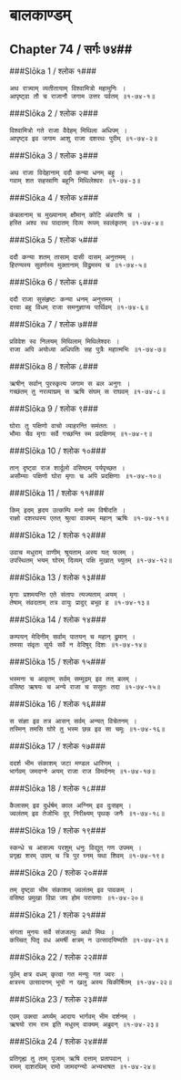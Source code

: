 बालकाण्डम्
===============================


## Chapter 74  / सर्गः ७४##


###Slōka 1 / श्लोक १###


    अथ रात्र्याम् व्यतीतायाम् विश्वामित्रो महामुनिः ।
    आपृष्ट्वा तौ च राजानौ जगाम उत्तर पर्वतम् ॥१-७४-१॥


###Slōka 2 / श्लोक २###


    विश्वामित्रो गते राजा वैदेहम् मिथिला अधिपम् ।
    आपृष्ट्व इव जगाम आशु राजा दशरथः पुरीम् ॥१-७४-२॥


###Slōka 3 / श्लोक ३###


    अथ राजा विदेहानाम् ददौ कन्या धनम् बहु ।
    गवाम् शत सहस्राणि बहूनि मिथिलेश्वरः ॥१-७४-३॥


###Slōka 4 / श्लोक ४###


    कंबलानाम् च मुख्यानाम् क्षौमान् कोटि अंबराणि च ।
    हस्ति अश्व रथ पादातम् दिव्य रूपम् स्वलंकृतम् ॥१-७४-४॥


###Slōka 5 / श्लोक ५###


    ददौ कन्या शतम् तासाम् दासी दासम् अनुत्तमम् ।
    हिरण्यस्य सुवर्णस्य मुक्तानाम् विद्रुमस्य च ॥१-७४-५॥


###Slōka 6 / श्लोक ६###


    ददौ राजा सुसंहृष्टः कन्या धनम् अनुत्तमम् ।
    दत्त्वा बहु विधम् राजा समनुज्ञाप्य पार्थिवम् ॥१-७४-६॥


###Slōka 7 / श्लोक ७###


    प्रविवेश स्व निलयम् मिथिलाम् मिथिलेश्वरः ।
    राजा अपि अयोध्या अधिपतिः सह पुत्रैः महात्मभिः ॥१-७४-७॥


###Slōka 8 / श्लोक ८###


    ऋषीन् सर्वान् पुरस्कृत्य जगाम स बल अनुगः ।
    गच्छंतम् तु नरव्याघ्रम् स ऋषि संघम् स राघवम् ॥१-७४-८॥


###Slōka 9 / श्लोक ९###


    घोराः तु पक्षिणो वाचो व्याहरन्ति समंततः ।
    भौमाः चैव मृगाः सर्वे गच्छन्ति स्म प्रदक्षिणम् ॥१-७४-९॥


###Slōka 10 / श्लोक १०###


    तान् दृष्ट्वा राज शार्दूलो वसिष्ठम् पर्यपृच्छत ।
    असौम्याः पक्षिणो घोरा मृगाः च अपि प्रदक्षिणाः ॥१-७४-१०॥


###Slōka 11 / श्लोक ११###


    किम् इदम् हृदय उत्कम्पि मनो मम विषीदति ।
    राज्ञो दशरथस्य एतत् श्रुत्वा वाक्यम् महान् ऋषिः ॥१-७४-११॥


###Slōka 12 / श्लोक १२###


    उवाच मधुराम् वाणीम् श्रूयताम् अस्य यत् फलम् ।
    उपस्थितम् भयम् घोरम् दिव्यम् पक्षि मुखात् च्युतम् ॥१-७४-१२॥


###Slōka 13 / श्लोक १३###


    मृगाः प्रशमयन्ति एते संतापः त्यज्यताम् अयम् ।
    तेषाम् संवदताम् तत्र वायुः प्रादुर् बभूव ह ॥१-७४-१३॥


###Slōka 14 / श्लोक १४###


    कम्पयन् मेदिनीम् सर्वाम् पातयन् च महान् द्रुमान् ।
    तमसा संवृतः सूर्यः सर्वे न वेदिषुर् दिशः ॥१-७४-१४॥


###Slōka 15 / श्लोक १५###


    भस्मना च आवृतम् सर्वम् सम्मूढम् इव तत् बलम् ।
    वसिष्ठ ऋषयः च अन्ये राजा च ससुतः तदा ॥१-७४-१५॥


###Slōka 16 / श्लोक १६###


    स संज्ञा इव तत्र आसन् सर्वम् अन्यत् विचेतनम् ।
    तस्मिन् तमसि घोरे तु भस्म छन्न इव सा चमूः ॥१-७४-१६॥


###Slōka 17 / श्लोक १७###


    ददर्श भीम संकाशम् जटा मण्डल धारिणम् ।
    भार्गवम् जमदग्ने अयम् राजा राज विमर्दनम् ॥१-७४-१७॥


###Slōka 18 / श्लोक १८###


    कैलासम् इव दुर्धर्षम् काल अग्निम् इव दुःसहम् ।
    ज्वलंतम् इव तेजोभिः दुर् निरीक्ष्यम् पृथक् जनैः ॥१-७४-१८॥


###Slōka 19 / श्लोक १९###


    स्कन्धे च आसज्य परशुम् धनुः विद्युत् गण उपमम् ।
    प्रगृह्य शरम् उग्रम् च त्रि पुर घ्नम् यथा शिवम् ॥१-७४-१९॥


###Slōka 20 / श्लोक २०###


    तम् दृष्ट्वा भीम संकाशम् ज्वलंतम् इव पावकम् ।
    वसिष्ठ प्रमुखा विप्रा जप होम परायणाः ॥१-७४-२०॥


###Slōka 21 / श्लोक २१###


    संगता मुनयः सर्वे संजजल्पुः अथो मिथः ।
    कच्चित् पितृ वध अमर्षी क्षत्रम् न उत्सादयिष्यति ॥१-७४-२१॥


###Slōka 22 / श्लोक २२###


    पूर्वम् क्षत्र वधम् कृत्वा गत मन्युः गत ज्वरः ।
    क्षत्रस्य उत्सादनम् भूयो न खलु अस्य चिकीर्षितम् ॥१-७४-२२॥


###Slōka 23 / श्लोक २३###


    एवम् उक्त्वा अर्घ्यम् आदाय भार्गवम् भीम दर्शनम् ।
    ऋषयो राम राम इति मधुरम् वाक्यम् अब्रुवन् ॥१-७४-२३॥


###Slōka 24 / श्लोक २४###


    प्रतिगृह्य तु ताम् पूजाम् ऋषि दत्ताम् प्रतापवान् ।
    रामम् दाशरथिम् रामो जामदग्न्यो अभ्यभाषत ॥१-७४-२४॥


